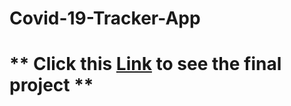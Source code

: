 # Covid-19-Tracker-App

# ** Click this [Link](https://covid-19-tracker-86b43.web.app/) to see the final project **
